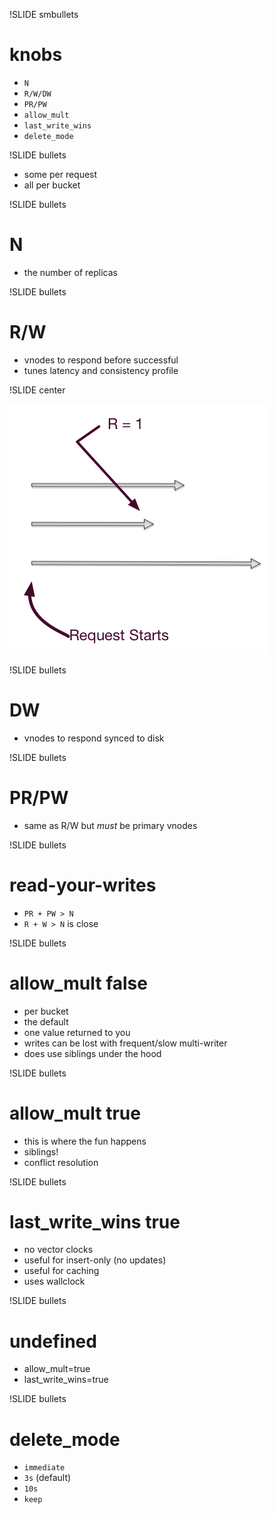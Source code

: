 !SLIDE smbullets

# knobs #

* `N`
* `R/W/DW`
* `PR/PW`
* `allow_mult`
* `last_write_wins`
* `delete_mode`

!SLIDE bullets

* some per request
* all per bucket

!SLIDE bullets

# N #

* the number of replicas

!SLIDE bullets

# R/W #

* vnodes to respond before successful
* tunes latency and consistency profile

!SLIDE center

![rw](rw-diagram.png)

!SLIDE bullets

# DW #

* vnodes to respond synced to disk

!SLIDE bullets

# PR/PW #

* same as R/W but _must_ be primary vnodes

!SLIDE bullets

# read-your-writes #

* `PR + PW > N`
* `R + W > N` is close

!SLIDE bullets

# allow_mult false #

* per bucket
* the default
* one value returned to you
* writes can be lost with frequent/slow multi-writer
* does use siblings under the hood

!SLIDE bullets

# allow_mult true #

* this is where the fun happens
* siblings!
* conflict resolution

!SLIDE bullets

# last_write_wins true #

* no vector clocks
* useful for insert-only (no updates)
* useful for caching
* uses wallclock

!SLIDE bullets

# undefined #

* allow_mult=true
* last_write_wins=true


!SLIDE bullets

# delete_mode #

* `immediate`
* `3s` (default)
* `10s`
* `keep`
